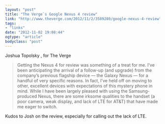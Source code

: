 ```yaml
---
layout: "post"
title: "The Verge`s Google Nexus 4 review"
link: "http://www.theverge.com/2012/11/2/3589280/google-nexus-4-review"
tags: 
- "links"
date: "2012-11-02 19:08:44"
ogtype: "article"
bodyclass: "post"
---
```


Joshua Topolsky , for The Verge

> Getting the Nexus 4 for review was something of a treat for me. I’ve been anticipating the arrival of a follow-up (and upgrade) from the company’s previous flagship device — the Galaxy Nexus — for a handful of very specific reasons. In fact, I’ve held off on moving to other, excellent devices with expectations of this mystery phone in mind. While I have been largely pleased with using the Samsung-produced Nexus, there are some irksome qualities to the handset (a poor camera, weak display, and lack of LTE for AT&T) that have made me eager to switch.

Kudos to Josh on the review, especially for calling out the lack of LTE.